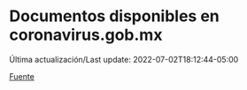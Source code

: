 # Documentos disponibles en coronavirus.gob.mx

Última actualización/Last update: 2022-07-02T18:12:44-05:00

 [Fuente](https://coronavirus.gob.mx/)
